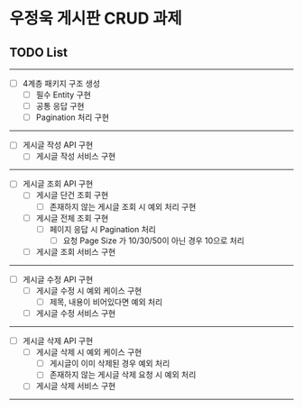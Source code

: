 # 우정욱 게시판 CRUD 과제


## TODO List

<hr>

- [ ] 4계층 패키지 구조 생성
  - [ ] 필수 Entity 구현
  - [ ] 공통 응답 구현
  - [ ] Pagination 처리 구현

<hr>

- [ ] 게시글 작성 API 구현
  - [ ] 게시글 작성 서비스 구현

<hr>

- [ ] 게시글 조회 API 구현
  - [ ] 게시글 단건 조회 구현
    - [ ] 존재하지 않는 게시글 조회 시 예외 처리 구현
  - [ ] 게시글 전체 조회 구현 
    - [ ] 페이지 응답 시 Pagination 처리
      - [ ] 요청 Page Size 가 10/30/50이 아닌 경우 10으로 처리
  - [ ] 게시글 조회 서비스 구현

<hr>

- [ ] 게시글 수정 API 구현
  - [ ] 게시글 수정 시 예외 케이스 구현
    - [ ] 제목, 내용이 비어있다면 예외 처리
  - [ ] 게시글 수정 서비스 구현

<hr>

- [ ] 게시글 삭제 API 구현
  - [ ] 게시글 삭제 시 예외 케이스 구현
    - [ ] 게시글이 이미 삭제된 경우 예외 처리
    - [ ] 존재하지 않는 게시글 삭제 요청 시 예외 처리
  - [ ] 게시글 삭제 서비스 구현

<hr>

